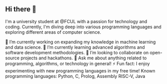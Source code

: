 ## Hi there 👋

I'm a university student at @FCUL with a passion for technology and coding. Currently, I'm diving deep into various programming languages and exploring different areas of computer science.

🔭 I’m currently working on expanding my knowledge in machine learning and data science.
🌱 I’m currently learning advanced algorithms and software development methodologies.
👯 I’m looking to collaborate on open-source projects and hackathons.
💬 Ask me about anything related to programming, algorithms, or technology in general!
⚡ Fun fact: I enjoy experimenting with new programming languages in my free time!
Known programming languages: Python, C, Prolog, Assembly RISC-V, Java

<!--
**miguelferreira00/miguelferreira00** is a ✨ _special_ ✨ repository because its `README.md` (this file) appears on your GitHub profile.

Here are some ideas to get you started:

- 🔭 I’m currently working on ...
- 🌱 I’m currently learning ...
- 👯 I’m looking to collaborate on ...
- 🤔 I’m looking for help with ...
- 💬 Ask me about ...
- 📫 How to reach me: ...
- 😄 Pronouns: ...
- ⚡ Fun fact: ...
-->
